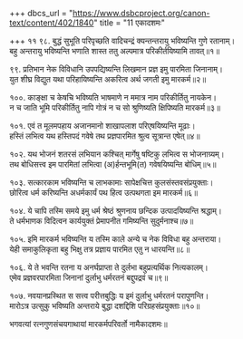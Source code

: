 +++
dbcs_url = "https://www.dsbcproject.org/canon-text/content/402/1840"
title = "11 एकादशमः"

+++
११
९८. बुद्धं सुभूति परिपृच्छति वादिचन्द्रं 
क्यन्तन्तरायु भविष्यन्ति गुणे रतानाम्।  
बहु अन्तरायु भविष्यन्ति भणाति शास्त 
ततु अल्पमात्र परिकीर्तयिष्यामि तावत्॥१॥

९९. प्रतिभान नेक विविधानि उपपद्यिष्यन्ति 
लिखमान प्रज्ञ इमु पारमिता जिनानाम्।  
युत शीघ्र विद्युत यथा परिहायिष्यन्ति 
अकरित्व अर्थ जगती इमु मारकर्म॥२॥

१००. काङ्क्षा च केषचि भविष्यति भाषमाणे 
न ममात्र नाम परिकीर्तितु नायकेन।  
न च जाति भूमि परिकीर्तितु नापि गोत्रं 
न च सो श्रुणिष्यति क्षिपिष्यति मारकर्म॥३॥

१०१. एवं त मूलमपहाय अजानमानो 
शाखापलाश परि‍एषयिष्यन्ति मूढाः।  
हस्तिं लभित्व यथ हस्तिपदं गवेषे
तथ प्रज्ञपारमित श्रुत्व सूत्रान्त एषेत्॥४॥

१०२. यथ भोजनं शतरसं लभियान कश्चित्
मार्गेषु षष्टिकु लभित्व स भोजनाग्र्यम्।  
तथ बोधिसत्त्व इम पारमितां लभित्वा 
(अ)र्हन्तभूमि(त) गवेषयिष्यन्ति बोधिम्॥५॥

१०३. सत्कारकाम भविष्यन्ति च लाभकामाः 
सापेक्षचित्त कुलसंस्तवसंप्रयुक्ताः।  
छोरित्व धर्म करिष्यन्ति अधर्मकार्यं 
पथ हित्व उत्पथगता इम मारकर्म॥६॥

१०४. ये चापि तस्मि समये इमु धर्म श्रेष्ठं
श्रुणनाय छन्दिक उत्पादयिष्यन्ति श्रद्धाम्।  
ते धर्मभाणक विदित्वन कार्ययुक्तं 
प्रेमापनीत गमिष्यन्ति सुदुर्मनाश्च॥७॥

१०५. इमि मारकर्म भविष्यन्ति य तस्मि काले 
अन्ये च नेक विविधा बहु अन्तराया।  
येही समाकुलिकृता बहु भिक्षु तत्र 
प्रज्ञाय पारमित एतु न धारयन्ति॥८॥

१०६. ये ते भवन्ति रतना य अनर्घप्राप्ता
ते दुर्लभा बहुप्रत्यर्थिक नित्यकालम्।  
एमेव प्रज्ञवरपारमिता जिनानां 
दुर्लाभु धर्मरतनं बद्दुपद्रवं च॥९॥

१०७. नवयानप्रस्थित स सत्त्व परीत्तबुद्धिः 
य इमं दुर्लाभु धर्मरतनं परापुणन्ति।  
मारोऽत्र उत्सुकु भविष्यति अन्तराये 
बुद्धा दशद्दिशि परिग्रहसंप्रयुक्ताः॥१०॥

भगवत्यां रत्नगुणसंचयगाथायां मारकर्मपरिवर्तो नामैकादशमः॥

